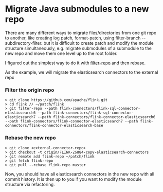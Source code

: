 # Migrate Java submodules to a new repo

There are many different ways to migrate files/directories from one git repo to another, like creating log patch, format-patch, using filter-branch --subdirectory-filter. but it is difficult to create patch and modify the module structure simultaneously, e.g. migrate submodules of a submodule to the new repo and move them one level up to the root folder.

I figured out the simplest way to do it with [filter-repo ](https://github.com/newren/git-filter-repo)and then rebase.

As the example, we will migrate the elasticsearch connectors to the external repo

### **Filter the origin repo**

```
> git clone https://github.com/apache/flink.git
> cd flink // ~/patch/flink
> git filter-repo --path flink-connectors/flink-sql-connector-elasticsearch6 --path flink-connectors/flink-sql-connector-elasticsearch7 --path flink-connectors/flink-connector-elasticsearch6 --path flink-connectors/flink-connector-elasticsearch7 --path flink-connectors/flink-connector-elasticsearch-base

```

### Rebase the new repo

```
> git clone <external-connector-repo>
> git checkout -t origin/FLINK-26884-copy-elasticsearch-connectors
> git remote add flink-repo ~/patch/flink
> git fetch flink-repo
> git pull --rebase flink-repo master
```

Now, you should have all elasticsearch connectors in the new repo with all commit history. It is then up to you if you want to modify the module structure via refactoring.
